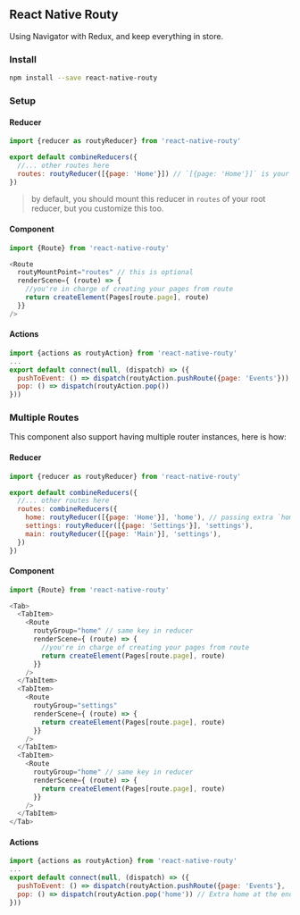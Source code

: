 
React Native Routy
--------



Using Navigator with Redux, and keep everything in store.



### Install



```bash
npm install --save react-native-routy
```



### Setup



#### Reducer

```javascript
import {reducer as routyReducer} from 'react-native-routy'

export default combineReducers({
  //... other routes here
  routes: routyReducer([{page: 'Home'}]) // `[{page: 'Home'}]` is your initial route
})
```

> by default, you should mount this reducer in `routes` of your root reducer, but you customize this too.


#### Component

```javascript
import {Route} from 'react-native-routy'

<Route
  routyMountPoint="routes" // this is optional
  renderScene={ (route) => {
    //you're in charge of creating your pages from route
    return createElement(Pages[route.page], route)
  }}
/>
```

#### Actions

```javascript
import {actions as routyAction} from 'react-native-routy'
...
export default connect(null, (dispatch) => ({
  pushToEvent: () => dispatch(routyAction.pushRoute({page: 'Events'})),
  pop: () => dispatch(routyAction.pop())
}))
```



### Multiple Routes

This component also support having multiple router instances, here is how:

#### Reducer

```javascript
import {reducer as routyReducer} from 'react-native-routy'

export default combineReducers({
  //... other routes here
  routes: combineReducers({
    home: routyReducer([{page: 'Home'}], 'home'), // passing extra `home` at the end for id, should be the same as the key for this reducer.
    settings: routyReducer([{page: 'Settings'}], 'settings'),
    main: routyReducer([{page: 'Main'}], 'settings'),
  })
})
```

#### Component

```javascript
import {Route} from 'react-native-routy'

<Tab>
  <TabItem>
  	<Route
  	  routyGroup="home" // same key in reducer
  	  renderScene={ (route) => {
        //you're in charge of creating your pages from route
  	    return createElement(Pages[route.page], route) 
  	  }}
  	/>
  </TabItem>
  <TabItem>
  	<Route
  	  routyGroup="settings"
  	  renderScene={ (route) => {
  	    return createElement(Pages[route.page], route)
  	  }}
  	/>
  </TabItem>
  <TabItem>
  	<Route
  	  routyGroup="home" // same key in reducer
  	  renderScene={ (route) => {
  	    return createElement(Pages[route.page], route)
  	  }}
  	/>
  </TabItem>
</Tab>
```

#### Actions

```javascript
import {actions as routyAction} from 'react-native-routy'
...
export default connect(null, (dispatch) => ({
  pushToEvent: () => dispatch(routyAction.pushRoute({page: 'Events'}, 'home')),
  pop: () => dispatch(routyAction.pop('home')) // Extra home at the end, I know this is not sexy. Fill free to create issues or PRs if have a better idea.
}))
```




